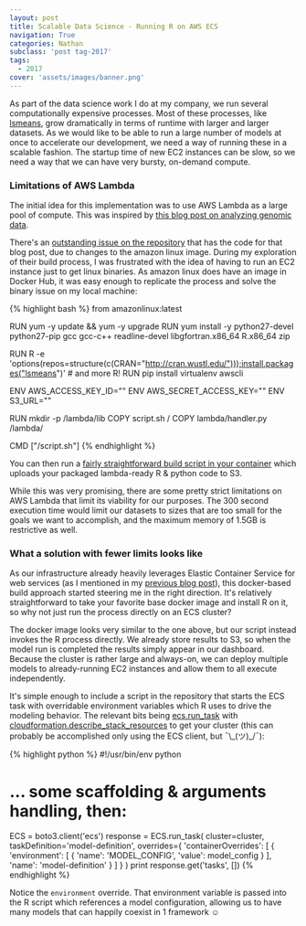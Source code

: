 ```yaml
---
layout: post
title: Scalable Data Science - Running R on AWS ECS
navigation: True
categories: Nathan
subclass: 'post tag-2017'
tags:
  - 2017
cover: 'assets/images/banner.png'
---
```


As part of the data science work I do at my company, we run several computationally expensive processes. Most of these processes, like [lsmeans](https://cran.r-project.org/web/packages/lsmeans/lsmeans.pdf), grow dramatically in terms of runtime with larger and larger datasets. As we would like to be able to run a large number of models at once to accelerate our development, we need a way of running these in a scalable fashion. The startup time of new EC2 instances can be slow, so we need a way that we can have very bursty, on-demand compute.

### Limitations of AWS Lambda

The initial idea for this implementation was to use AWS Lambda as a large pool of compute. This was inspired by [this blog post on analyzing genomic data](https://aws.amazon.com/blogs/compute/analyzing-genomics-data-at-scale-using-r-aws-lambda-and-amazon-api-gateway/).

There's an [outstanding issue on the repository](https://github.com/station-x/lambda-r-survival-stats/issues/2) that has the code for that blog post, due to changes to the amazon linux image. During my exploration of their build process, I was frustrated with the idea of having to run an EC2 instance just to get linux binaries. As amazon linux does have an image in Docker Hub, it was easy enough to replicate the process and solve the binary issue on my local machine:

{% highlight bash %}
from amazonlinux:latest

RUN yum -y update && yum -y upgrade
RUN yum install -y python27-devel python27-pip gcc gcc-c++ readline-devel libgfortran.x86_64 R.x86_64 zip

RUN R -e 'options(repos=structure(c(CRAN="http://cran.wustl.edu/")));install.packages("lsmeans")' # and more R!
RUN pip install virtualenv awscli

ENV AWS_ACCESS_KEY_ID=""
ENV AWS_SECRET_ACCESS_KEY=""
ENV S3_URL=""

RUN mkdir -p /lambda/lib
COPY script.sh /
COPY lambda/handler.py /lambda/

CMD ["/script.sh"]
{% endhighlight %}

You can then run a [fairly straightforward build script in your container](https://github.com/nmcginn/lambda-r/blob/master/script.sh) which uploads your packaged lambda-ready R & python code to S3.

While this was very promising, there are some pretty strict limitations on AWS Lambda that limit its viability for our purposes. The 300 second execution time would limit our datasets to sizes that are too small for the goals we want to accomplish, and the maximum memory of 1.5GB is restrictive as well.

### What a solution with fewer limits looks like

As our infrastructure already heavily leverages Elastic Container Service for web services (as I mentioned in my [previous blog post](/2017/2017/04/13/running-go-on-aws.html)), this docker-based build approach started steering me in the right direction. It's relatively straightforward to take your favorite base docker image and install R on it, so why not just run the process directly on an ECS cluster?

The docker image looks very similar to the one above, but our script instead invokes the R process directly. We already store results to S3, so when the model run is completed the results simply appear in our dashboard. Because the cluster is rather large and always-on, we can deploy multiple models to already-running EC2 instances and allow them to all execute independently.

It's simple enough to include a script in the repository that starts the ECS task with overridable environment variables which R uses to drive the modeling behavior. The relevant bits being [ecs.run_task](https://boto3.readthedocs.io/en/latest/reference/services/ecs.html#ECS.Client.run_task) with [cloudformation.describe_stack_resources](https://boto3.readthedocs.io/en/latest/reference/services/cloudformation.html#CloudFormation.Client.describe_stack_resources) to get your cluster (this can probably be accomplished only using the ECS client, but ¯\\\_(ツ)\_/¯):

{% highlight python %}
#!/usr/bin/env python
# ... some scaffolding & arguments handling, then:
ECS = boto3.client('ecs')
response = ECS.run_task(
  cluster=cluster,
  taskDefinition='model-definition',
  overrides={
    'containerOverrides': [
      {
        'environment': [
          {
            'name': 'MODEL_CONFIG',
            'value': model_config
          }
        ],
        'name': 'model-definition'
      }
    ]
  }
)
print response.get('tasks', [])
{% endhighlight %}

Notice the `environment` override. That environment variable is passed into the R script which references a model configuration, allowing us to have many models that can happily coexist in 1 framework ☺
